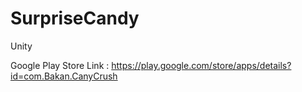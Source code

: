 # SurpriseCandy
Unity

Google Play Store Link : https://play.google.com/store/apps/details?id=com.Bakan.CanyCrush
